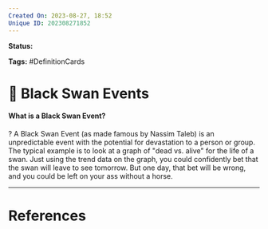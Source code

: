 ```yaml
---
Created On: 2023-08-27, 18:52
Unique ID: 202308271852
---
```

**Status:** 

**Tags:** #DefinitionCards 

# 🦢 Black Swan Events

#### What is a Black Swan Event?
?
A Black Swan Event (as made famous by Nassim Taleb) is an unpredictable event with the potential for devastation to a person or group.
The typical example is to look at a graph of "dead vs. alive" for the life of a swan. Just using the trend data on the graph, you could confidently bet that the swan will leave to see tomorrow. But one day, that bet will be wrong, and you could be left on your ass without a horse.
<!--SR:!2025-11-30,535,290-->



---
# References
